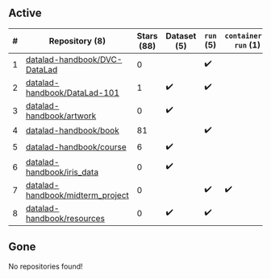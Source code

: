 ## Active
| # | Repository (8) | Stars (88) | Dataset (5) | `run` (5) | `containers-run` (1) |
| --- | --- | --- | --- | --- | --- |
| 1 | [datalad-handbook/DVC-DataLad](https://github.com/datalad-handbook/DVC-DataLad) | 0 |  | :heavy_check_mark: |  |
| 2 | [datalad-handbook/DataLad-101](https://github.com/datalad-handbook/DataLad-101) | 1 | :heavy_check_mark: | :heavy_check_mark: |  |
| 3 | [datalad-handbook/artwork](https://github.com/datalad-handbook/artwork) | 0 | :heavy_check_mark: |  |  |
| 4 | [datalad-handbook/book](https://github.com/datalad-handbook/book) | 81 |  | :heavy_check_mark: |  |
| 5 | [datalad-handbook/course](https://github.com/datalad-handbook/course) | 6 | :heavy_check_mark: |  |  |
| 6 | [datalad-handbook/iris_data](https://github.com/datalad-handbook/iris_data) | 0 | :heavy_check_mark: |  |  |
| 7 | [datalad-handbook/midterm_project](https://github.com/datalad-handbook/midterm_project) | 0 |  | :heavy_check_mark: | :heavy_check_mark: |
| 8 | [datalad-handbook/resources](https://github.com/datalad-handbook/resources) | 0 | :heavy_check_mark: | :heavy_check_mark: |  |

## Gone
No repositories found!
